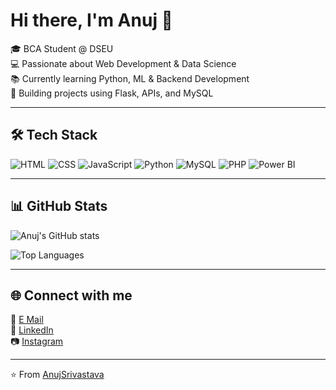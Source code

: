# Hi there, I'm Anuj 👋  

🎓 BCA Student @ DSEU  
💻 Passionate about Web Development & Data Science  
📚 Currently learning Python, ML & Backend Development  
🚀 Building projects using Flask, APIs, and MySQL  

---

## 🛠️ Tech Stack
![HTML](https://img.shields.io/badge/HTML5-E34F26?style=for-the-badge&logo=html5&logoColor=white)
![CSS](https://img.shields.io/badge/CSS-1572B6?style=for-the-badge&logo=css3&logoColor=white)
![JavaScript](https://img.shields.io/badge/JavaScript-F7DF1E?style=for-the-badge&logo=javascript&logoColor=black)
![Python](https://img.shields.io/badge/Python-3776AB?style=for-the-badge&logo=python&logoColor=white)
![MySQL](https://img.shields.io/badge/MySQL-005C84?style=for-the-badge&logo=mysql&logoColor=white)
![PHP](https://img.shields.io/badge/PHP-777BB4?style=for-the-badge&logo=php&logoColor=white)
![Power BI](https://img.shields.io/badge/PowerBI-F2C811?style=for-the-badge&logo=power-bi&logoColor=black)

---

## 📊 GitHub Stats
![Anuj's GitHub stats](https://github-readme-stats.vercel.app/api?username=Anuj&show_icons=true&theme=radical)  

![Top Languages](https://github-readme-stats.vercel.app/api/top-langs/?username=Anuj&layout=compact&theme=radical)

---

## 🌐 Connect with me
📧 [E Mail](mailto:yourentertainments10@gmail.com)  
💼 [LinkedIn](https://linkedin.com/in/anuj)  
📷 [Instagram](https://instagram.com/yourusername)  

---

⭐️ From [AnujSrivastava]([https://github.com/yourentertainments10-coder])
